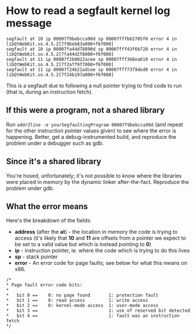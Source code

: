 # How to read a segfault kernel log message

```text
segfault at 10 ip 00007f9bebcca90d sp 00007fffb62705f0 error 4 in libQtWebKit.so.4.5.2[7f9beb83a000+f6f000]
segfault at 10 ip 00007fa44d78890d sp 00007fff43f6b720 error 4 in libQtWebKit.so.4.5.2[7fa44d2f8000+f6f000]
segfault at 11 ip 00007f2b0022acee sp 00007fff368ea610 error 4 in libQtWebKit.so.4.5.2[7f2aff9f7000+f6f000]
segfault at 11 ip 00007f24b21adcee sp 00007fff7379ded0 error 4 in libQtWebKit.so.4.5.2[7f24b197a000+f6f000]
```

This is a segfault due to following a null pointer trying to find code to run \(that is, during an instruction fetch\).

## If this were a program, not a shared library

Run `addr2line -e yourSegfaultingProgram 00007f9bebcca90d` \(and repeat for the other instruction pointer values given\) to see where the error is happening. Better, get a debug-instrumented build, and reproduce the problem under a debugger such as gdb.

## Since it's a shared library

You're hosed, unfortunately; it's not possible to know where the libraries were placed in memory by the dynamic linker after-the-fact. Reproduce the problem under gdb.

## What the error means

Here's the breakdown of the fields:

* **address** \(after the **at**\) - the location in memory the code is trying to access \(it's likely that **10** and **11** are offsets from a pointer we expect to be set to a valid value but which is instead pointing to **0**\)
* **ip** - instruction pointer, ie. where the code which is trying to do this lives
* **sp** - stack pointer
* **error** - An error code for page faults; see below for what this means on x86.

```text
/*
* Page fault error code bits:
*
*   bit 0 ==    0: no page found       1: protection fault
*   bit 1 ==    0: read access         1: write access
*   bit 2 ==    0: kernel-mode access  1: user-mode access
*   bit 3 ==                           1: use of reserved bit detected
*   bit 4 ==                           1: fault was an instruction fetch
*/
```

